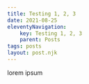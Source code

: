 ```yaml
---
title: Testing 1, 2, 3
date: 2021-08-25
eleventyNavigation:
	key: Testing 1, 2, 3
	parent: Posts
tags: posts
layout: post.njk
---
```


lorem ipsum